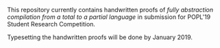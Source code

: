 This repository currently contains handwritten proofs of *fully abstraction compilation from a total to a partial language* in submission for POPL'19 Student Research Competition.

Typesetting the handwritten proofs will be done by January 2019.
